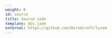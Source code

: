 ```yaml
---
weight: 0
id: source
title: Source code
template: doc.jade
external: https://github.com/Wiredcraft/lorem
---
```

